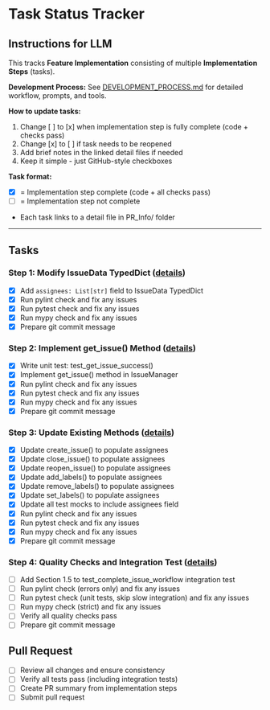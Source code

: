 # Task Status Tracker

## Instructions for LLM

This tracks **Feature Implementation** consisting of multiple **Implementation Steps** (tasks).

**Development Process:** See [DEVELOPMENT_PROCESS.md](./DEVELOPMENT_PROCESS.md) for detailed workflow, prompts, and tools.

**How to update tasks:**
1. Change [ ] to [x] when implementation step is fully complete (code + checks pass)
2. Change [x] to [ ] if task needs to be reopened
3. Add brief notes in the linked detail files if needed
4. Keep it simple - just GitHub-style checkboxes

**Task format:**
- [x] = Implementation step complete (code + all checks pass)
- [ ] = Implementation step not complete
- Each task links to a detail file in PR_Info/ folder

---

## Tasks

### Step 1: Modify IssueData TypedDict ([details](./steps/step_1.md))
- [x] Add `assignees: List[str]` field to IssueData TypedDict
- [x] Run pylint check and fix any issues
- [x] Run pytest check and fix any issues
- [x] Run mypy check and fix any issues
- [x] Prepare git commit message

### Step 2: Implement get_issue() Method ([details](./steps/step_2.md))
- [x] Write unit test: test_get_issue_success()
- [x] Implement get_issue() method in IssueManager
- [x] Run pylint check and fix any issues
- [x] Run pytest check and fix any issues
- [x] Run mypy check and fix any issues
- [x] Prepare git commit message

### Step 3: Update Existing Methods ([details](./steps/step_3.md))
- [x] Update create_issue() to populate assignees
- [x] Update close_issue() to populate assignees
- [x] Update reopen_issue() to populate assignees
- [x] Update add_labels() to populate assignees
- [x] Update remove_labels() to populate assignees
- [x] Update set_labels() to populate assignees
- [x] Update all test mocks to include assignees field
- [x] Run pylint check and fix any issues
- [x] Run pytest check and fix any issues
- [x] Run mypy check and fix any issues
- [x] Prepare git commit message

### Step 4: Quality Checks and Integration Test ([details](./steps/step_4.md))
- [ ] Add Section 1.5 to test_complete_issue_workflow integration test
- [ ] Run pylint check (errors only) and fix any issues
- [ ] Run pytest check (unit tests, skip slow integration) and fix any issues
- [ ] Run mypy check (strict) and fix any issues
- [ ] Verify all quality checks pass
- [ ] Prepare git commit message

## Pull Request
- [ ] Review all changes and ensure consistency
- [ ] Verify all tests pass (including integration tests)
- [ ] Create PR summary from implementation steps
- [ ] Submit pull request